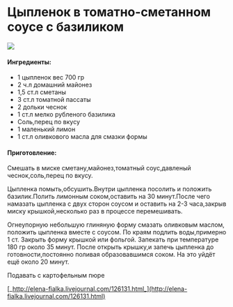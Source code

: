 ﻿---
image: https://s-media-cache-ak0.pinimg.com/564x/b6/3d/3e/b63d3ef48cd8e06aa675d2307e299a1d.jpg
---
# Цыпленок в томатно-сметанном соусе c базиликом

![](https://s-media-cache-ak0.pinimg.com/564x/b6/3d/3e/b63d3ef48cd8e06aa675d2307e299a1d.jpg)

#### Ингредиенты:

* 1 цыпленок вес 700 гр
* 2 ч.л домашний майонез
* 1,5 ст.л сметаны
* 3 ст.л томатной пассаты
* 2 дольки чеснок
* 1 ст.л мелко рубленого базилика
* Соль,перец по вкусу
* 1 маленький лимон
* 1 ст.л оливкового масла для смазки формы

#### Приготовление:

Смешать в миске сметану,майонез,томатный соус,давленый чеснок,соль,перец по вкусу.

Цыпленка помыть,обсушить.Внутри цыпленка посолить и положить базилик.Полить лимонным соком,оставить на 30 минут.После чего намазать цыпленка с двух сторон соусом и оставить на 2-3 часа,закрыв миску крышкой,несколько раз в процессе перемешивать.

Огнеупорную небольшую глиняную форму смазать оливковым маслом, положить цыпленка вместе с соусом. По краям подлить воды,примерно 1 ст. Закрыть форму крышкой или фольгой. Запекать при температуре 180 гр около 35 минут. После открыть крышку,и запечь цыпленка до готовности,постоянно поливая образовавшимся соком. На это уйдёт ещё около 20 минут.

Подавать с картофельным пюре

[_http://elena-fialka.livejournal.com/126131.html_](http://elena-fialka.livejournal.com/126131.html)

